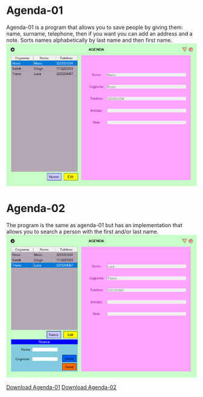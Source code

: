 # Agenda-01
Agenda-01 is a program that allows you to save people by giving them:
name, surname, telephone, then if you want you can add an address and a note.
Sorts names alphabetically by last name and then first name.
![Image](agenda1imm.png "icon")
 
# Agenda-02
The program is the same as agenda-01 but has an implementation
that allows you to search a person with the first and/or last name.
![Image](agenda2imm.png "icon")


[Download Agenda-01](https://github.com/AbdullahXPlab/POWER-KI-APPS/raw/main/Agenda/Agenda-01.pwk)
[Download Agenda-02](https://github.com/AbdullahXPlab/POWER-KI-APPS/raw/main/Agenda/Agenda-02.pwk)
